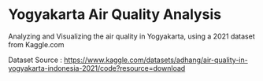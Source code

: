 # Yogyakarta Air Quality Analysis

Analyzing and Visualizing the air quality in Yogyakarta, using a 2021 dataset from Kaggle.com

Dataset Source : https://www.kaggle.com/datasets/adhang/air-quality-in-yogyakarta-indonesia-2021/code?resource=download